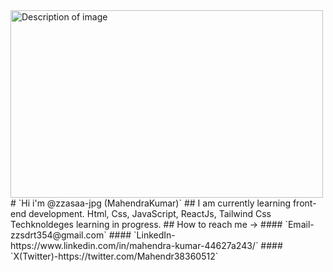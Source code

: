 <img src="https://images.pexels.com/photos/417074/pexels-photo-417074.jpeg?cs=srgb&dl=pexels-souvenirpixels-417074.jpg&fm=jpg" alt="Description of image" width="500" height="300">
# `Hi i'm @zzasaa-jpg (MahendraKumar)`
## I am currently learning front-end development. Html, Css, JavaScript, ReactJs, Tailwind Css Techknoldeges learning in progress.
## How to reach me ->
#### `Email-zzsdrt354@gmail.com`
#### `LinkedIn-https://www.linkedin.com/in/mahendra-kumar-44627a243/`
#### `X(Twitter)-https://twitter.com/Mahendr38360512`
